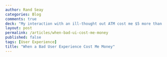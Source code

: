 ```yaml
---
author: Rand Seay
categories: Blog
comments: true
deck: "My interaction with an ill-thought out ATM cost me $5 more than it should have."
layout: post
permalink: /articles/when-bad-ui-cost-me-money
published: false
tags: [User Experience]
title: "When a Bad User Experience Cost Me Money"
---
```

